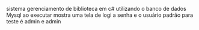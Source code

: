 sistema gerenciamento de biblioteca em c# utilizando o banco de dados Mysql ao executar mostra uma tela de logi a senha e o usuário padrão para teste é admin e admin
